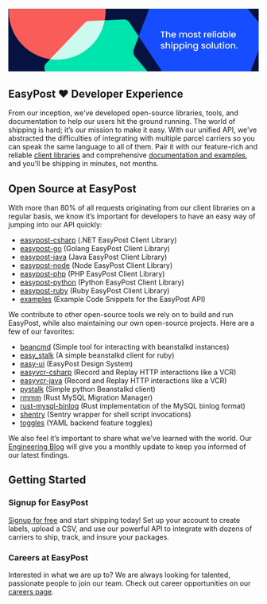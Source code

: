 ![The most reliable shipping solution](banner.jpeg)

## EasyPost ❤️ Developer Experience

From our inception, we’ve developed open-source libraries, tools, and documentation to help our users hit the ground running. The world of shipping is hard; it’s our mission to make it easy. With our unified API, we’ve abstracted the difficulties of integrating with multiple parcel carriers so you can speak the same language to all of them. Pair it with our feature-rich and reliable [client libraries](https://www.easypost.com/docs/libraries) and comprehensive [documentation and examples](https://www.easypost.com/docs/api), and you’ll be shipping in minutes, not months.

## Open Source at EasyPost

With more than 80% of all requests originating from our client libraries on a regular basis, we know it’s important for developers to have an easy way of jumping into our API quickly:

- [easypost-csharp](https://github.com/easypost/easypost-csharp) (.NET EasyPost Client Library)
- [easypost-go](https://github.com/easypost/easypost-go) (Golang EasyPost Client Library)
- [easypost-java](https://github.com/easypost/easypost-java) (Java EasyPost Client Library)
- [easypost-node](https://github.com/easypost/easypost-node) (Node EasyPost Client Library)
- [easypost-php](https://github.com/easypost/easypost-php) (PHP EasyPost Client Library)
- [easypost-python](https://github.com/easypost/easypost-python) (Python EasyPost Client Library)
- [easypost-ruby](https://github.com/easypost/easypost-ruby) (Ruby EasyPost Client Library)
- [examples](https://github.com/easypost/examples) (Example Code Snippets for the EasyPost API)

We contribute to other open-source tools we rely on to build and run EasyPost, while also maintaining our own open-source projects. Here are a few of our favorites:

- [beancmd](https://github.com/EasyPost/beancmd) (Simple tool for interacting with beanstalkd instances)
- [easy_stalk](https://github.com/EasyPost/easy_stalk) (A simple beanstalkd client for ruby)
- [easy-ui](https://github.com/EasyPost/easy-ui) (EasyPost Design System)
- [easyvcr-csharp](https://github.com/EasyPost/easyvcr-csharp) (Record and Replay HTTP interactions like a VCR)
- [easyvcr-java](https://github.com/EasyPost/easyvcr-java) (Record and Replay HTTP interactions like a VCR)
- [pystalk](https://github.com/EasyPost/pystalk) (Simple python Beanstalkd client)
- [rmmm](https://github.com/EasyPost/rmmm) (Rust MySQL Migration Manager)
- [rust-mysql-binlog](https://github.com/EasyPost/rust-mysql-binlog) (Rust implementation of the MySQL binlog format)
- [shentry](https://github.com/EasyPost/shentry) (Sentry wrapper for shell script invocations)
- [toggles](https://github.com/EasyPost/toggles) (YAML backend feature toggles)

We also feel it’s important to share what we’ve learned with the world. Our [Engineering Blog](https://www.easypost.com/blog/engineering) will give you a monthly update to keep you informed of our latest findings.

## Getting Started

### Signup for EasyPost

[Signup for free](https://www.easypost.com/signup) and start shipping today! Set up your account to create labels, upload a CSV, and use our powerful API to integrate with dozens of carriers to ship, track, and insure your packages.

### Careers at EasyPost

Interested in what we are up to? We are always looking for talented, passionate people to join our team. Check out career opportunities on our [careers page](https://www.easypost.com/careers).

